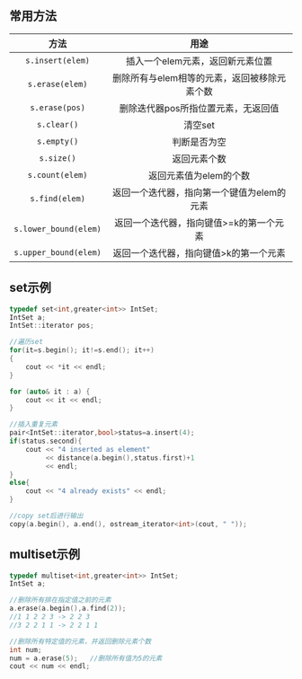 ## 常用方法

|         方法          |                     用途                     |
| :-------------------: | :------------------------------------------: |
|   `s.insert(elem)`    |       插入一个elem元素，返回新元素位置       |
|    `s.erase(elem)`    | 删除所有与elem相等的元素，返回被移除元素个数 |
|    `s.erase(pos)`     |     删除迭代器pos所指位置元素，无返回值      |
|      `s.clear()`      |                   清空set                    |
|      `s.empty()`      |                 判断是否为空                 |
|      `s.size()`       |                 返回元素个数                 |
|    `s.count(elem)`    |            返回元素值为elem的个数            |
|    `s.find(elem)`     |  返回一个迭代器，指向第一个键值为elem的元素  |
| `s.lower_bound(elem)` |   返回一个迭代器，指向键值>=k的第一个元素    |
| `s.upper_bound(elem)` |    返回一个迭代器，指向键值>k的第一个元素    |



## set示例

```c++
typedef set<int,greater<int>> IntSet;
IntSet a;
IntSet::iterator pos;

//遍历set
for(it=s.begin(); it!=s.end(); it++)
{
	cout << *it << endl;
}

for (auto& it : a) {
	cout << it << endl;
}

//插入重复元素
pair<IntSet::iterator,bool>status=a.insert(4);
if(status.second){
    cout << "4 inserted as element"
         << distance(a.begin(),status.first)+1
         << endl;
}
else{
    cout << "4 already exists" << endl;
}

//copy set后进行输出
copy(a.begin(), a.end(), ostream_iterator<int>(cout, " "));
```



## multiset示例

```c++
typedef multiset<int,greater<int>> IntSet;
IntSet a;

//删除所有排在指定值之前的元素
a.erase(a.begin(),a.find(2));
//1 1 2 2 3 -> 2 2 3
//3 2 2 1 1 -> 2 2 1 1

//删除所有特定值的元素，并返回删除元素个数
int num;
num = a.erase(5);	//删除所有值为5的元素
cout << num << endl;	
```


